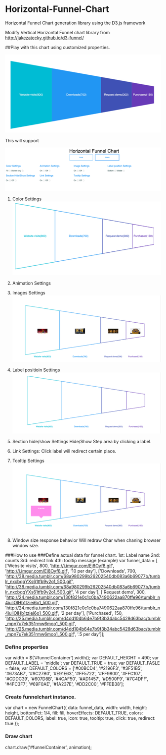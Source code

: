 # Horizontal-Funnel-Chart

Horizontal Funnel Chart generation library using the D3.js framework

Modify Vertical Horizontal Funnel chart library from http://jakezatecky.github.io/d3-funnel/

##Play with this chart using customized properties.

![alt text](https://github.com/inlove13/Horizontal-Funnel-Chart/blob/master/screenshot/horizontal_default.png "Horizontal Funnel Chart example")

This will support 

![alt text](https://github.com/inlove13/Horizontal-Funnel-Chart/blob/master/screenshot/horizontal_option.png "Customization Properties ")

1. Color Settings
  ![alt text](https://github.com/inlove13/Horizontal-Funnel-Chart/blob/master/screenshot/horizontal_borderonly.png "Border only")

2. Animation Settings

3. Images Settings
  ![alt text](https://github.com/inlove13/Horizontal-Funnel-Chart/blob/master/screenshot/horizontal_image.png "Insert Images(even gif)")

4. Label positioin Settings
  ![alt text](https://github.com/inlove13/Horizontal-Funnel-Chart/blob/master/screenshot/horizontal_label_bottom.png "Label bottom")

5. Section hide/show Settings
   Hide/Show Step area by clicking a label.

6. Link Settings:
   Click label will redirect certain place.

7. Tooltip Settings
  ![alt text](https://github.com/inlove13/Horizontal-Funnel-Chart/blob/master/screenshot/horizontal_tooltip.png "Tooltip")

8. Window size response behavior
  Will redraw Char when chaning browser window size.

###How to use
###Define actual data for funnel chart.
1st: Label name
2nd: counts
3rd: redirect link
4th: tooltip message
(example)
var funnel_data = [
      ['Website visits', 800, 'http://i.imgur.com/Ej8Oyf8.gif', 'http://i.imgur.com/Ej8Oyf8.gif', '10 per day'],
      ['Downloads', 700, 'http://38.media.tumblr.com/68a980299b26202540db083a6b69077b/tumblr_nxcbqqYXs61tfb9v2o1_500.gif', 'http://38.media.tumblr.com/68a980299b26202540db083a6b69077b/tumblr_nxcbqqYXs61tfb9v2o1_500.gif', '4 per day'],
      ['Request demo', 300, 'http://24.media.tumblr.com/130f821e0c1c0ba7490622aa870ffe96/tumblr_n4iuliOlHb1tziei6o1_500.gif', 'http://24.media.tumblr.com/130f821e0c1c0ba7490622aa870ffe96/tumblr_n4iuliOlHb1tziei6o1_500.gif', '2 per day'],
      ['Purchased', 150, 'http://25.media.tumblr.com/d4dd104b64e7b9f3b34abc5428d63bac/tumblr_mpn7u7ek351rmw6moo1_500.gif', 'http://25.media.tumblr.com/d4dd104b64e7b9f3b34abc5428d63bac/tumblr_mpn7u7ek351rmw6moo1_500.gif', '.5 per day']];
### Define properties
var width = $('#funnelContainer').width();
var DEFAULT_HEIGHT = 490;
var DEFAULT_LABEL = 'middle';
var DEFAULT_TRUE = true;
var DEFAULT_FASLE = false;
var DEFAULT_COLORS = ['#00BCD4', '#2196F3', '#3F51B5', '#673AB7', '#9C27B0', '#E91E63', '#FF5722', '#FF9800', '#FFC107', '#CDDC39',
        '#607D8B', '#4CAF50', '#AD1457', '#D500F9', '#7C4DFF', '#4FC3F7', '#69F0AE', '#1A237E', '#DD2C00', '#FFEB38'];
### Create funnelchart instance.
var chart = new FunnelChart({
      data: funnel_data,
      width: width,
      height: height,
      bottomPct: 1/4,
      fill: fill,
      hoverEffects: DEFAULT_TRUE,
      colors: DEFAULT_COLORS,
      label: true,
      icon: true,
      tooltip: true,
      click: true,
      redirect: true
    });
### Draw chart
chart.draw('#funnelContainer', animation);
